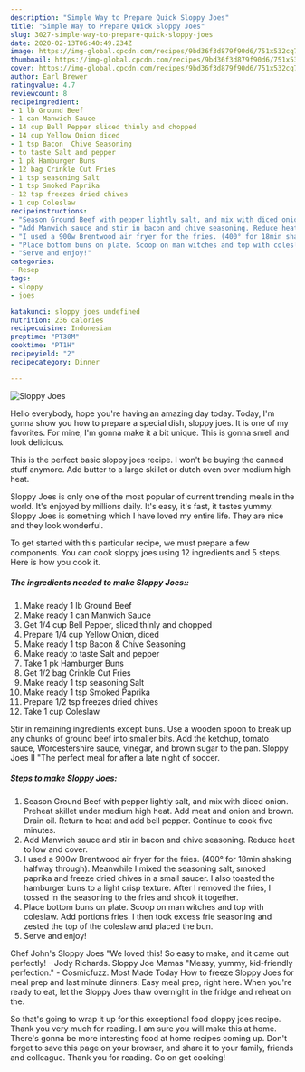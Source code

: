 ```yaml
---
description: "Simple Way to Prepare Quick Sloppy Joes"
title: "Simple Way to Prepare Quick Sloppy Joes"
slug: 3027-simple-way-to-prepare-quick-sloppy-joes
date: 2020-02-13T06:40:49.234Z
image: https://img-global.cpcdn.com/recipes/9bd36f3d879f90d6/751x532cq70/sloppy-joes-recipe-main-photo.jpg
thumbnail: https://img-global.cpcdn.com/recipes/9bd36f3d879f90d6/751x532cq70/sloppy-joes-recipe-main-photo.jpg
cover: https://img-global.cpcdn.com/recipes/9bd36f3d879f90d6/751x532cq70/sloppy-joes-recipe-main-photo.jpg
author: Earl Brewer
ratingvalue: 4.7
reviewcount: 8
recipeingredient:
- 1 lb Ground Beef
- 1 can Manwich Sauce
- 14 cup Bell Pepper sliced thinly and chopped
- 14 cup Yellow Onion diced
- 1 tsp Bacon  Chive Seasoning
- to taste Salt and pepper
- 1 pk Hamburger Buns
- 12 bag Crinkle Cut Fries
- 1 tsp seasoning Salt
- 1 tsp Smoked Paprika
- 12 tsp freezes dried chives
- 1 cup Coleslaw
recipeinstructions:
- "Season Ground Beef with pepper lightly salt, and mix with diced onion. Preheat skillet under medium high heat. Add meat and onion and brown. Drain oil. Return to heat and add bell pepper. Continue to cook five minutes."
- "Add Manwich sauce and stir in bacon and chive seasoning. Reduce heat to low and cover."
- "I used a 900w Brentwood air fryer for the fries. (400° for 18min shaking halfway through). Meanwhile I mixed the seasoning salt, smoked paprika and freeze dried chives in a small saucer. I also toasted the hamburger buns to a light crisp texture. After I removed the fries, I tossed in the seasoning to the fries and shook it together."
- "Place bottom buns on plate. Scoop on man witches and top with coleslaw. Add portions fries. I then took excess frie seasoning and zested the top of the coleslaw and placed the bun."
- "Serve and enjoy!"
categories:
- Resep
tags:
- sloppy
- joes

katakunci: sloppy joes undefined
nutrition: 236 calories
recipecuisine: Indonesian
preptime: "PT30M"
cooktime: "PT1H"
recipeyield: "2"
recipecategory: Dinner

---
```



![Sloppy Joes](https://img-global.cpcdn.com/recipes/9bd36f3d879f90d6/751x532cq70/sloppy-joes-recipe-main-photo.jpg)

Hello everybody, hope you're having an amazing day today. Today, I'm gonna show you how to prepare a special dish, sloppy joes. It is one of my favorites. For mine, I'm gonna make it a bit unique. This is gonna smell and look delicious.

This is the perfect basic sloppy joes recipe. I won&#39;t be buying the canned stuff anymore. Add butter to a large skillet or dutch oven over medium high heat.

Sloppy Joes is only one of the most popular of current trending meals in the world. It's enjoyed by millions daily. It's easy, it's fast, it tastes yummy. Sloppy Joes is something which I have loved my entire life. They are nice and they look wonderful.


To get started with this particular recipe, we must prepare a few components. You can cook sloppy joes using 12 ingredients and 5 steps. Here is how you cook it.

##### The ingredients needed to make Sloppy Joes::

1. Make ready 1 lb Ground Beef
1. Make ready 1 can Manwich Sauce
1. Get 1/4 cup Bell Pepper, sliced thinly and chopped
1. Prepare 1/4 cup Yellow Onion, diced
1. Make ready 1 tsp Bacon &amp; Chive Seasoning
1. Make ready to taste Salt and pepper
1. Take 1 pk Hamburger Buns
1. Get 1/2 bag Crinkle Cut Fries
1. Make ready 1 tsp seasoning Salt
1. Make ready 1 tsp Smoked Paprika
1. Prepare 1/2 tsp freezes dried chives
1. Take 1 cup Coleslaw


Stir in remaining ingredients except buns. Use a wooden spoon to break up any chunks of ground beef into smaller bits. Add the ketchup, tomato sauce, Worcestershire sauce, vinegar, and brown sugar to the pan. Sloppy Joes II &#34;The perfect meal for after a late night of soccer. 

##### Steps to make Sloppy Joes:

1. Season Ground Beef with pepper lightly salt, and mix with diced onion. Preheat skillet under medium high heat. Add meat and onion and brown. Drain oil. Return to heat and add bell pepper. Continue to cook five minutes.
1. Add Manwich sauce and stir in bacon and chive seasoning. Reduce heat to low and cover.
1. I used a 900w Brentwood air fryer for the fries. (400° for 18min shaking halfway through). Meanwhile I mixed the seasoning salt, smoked paprika and freeze dried chives in a small saucer. I also toasted the hamburger buns to a light crisp texture. After I removed the fries, I tossed in the seasoning to the fries and shook it together.
1. Place bottom buns on plate. Scoop on man witches and top with coleslaw. Add portions fries. I then took excess frie seasoning and zested the top of the coleslaw and placed the bun.
1. Serve and enjoy!


Chef John&#39;s Sloppy Joes &#34;We loved this! So easy to make, and it came out perfectly! - Jody Richards. Sloppy Joe Mamas &#34;Messy, yummy, kid-friendly perfection.&#34; - Cosmicfuzz. Most Made Today How to freeze Sloppy Joes for meal prep and last minute dinners: Easy meal prep, right here. When you&#39;re ready to eat, let the Sloppy Joes thaw overnight in the fridge and reheat on the. 

So that's going to wrap it up for this exceptional food sloppy joes recipe. Thank you very much for reading. I am sure you will make this at home. There's gonna be more interesting food at home recipes coming up. Don't forget to save this page on your browser, and share it to your family, friends and colleague. Thank you for reading. Go on get cooking!
